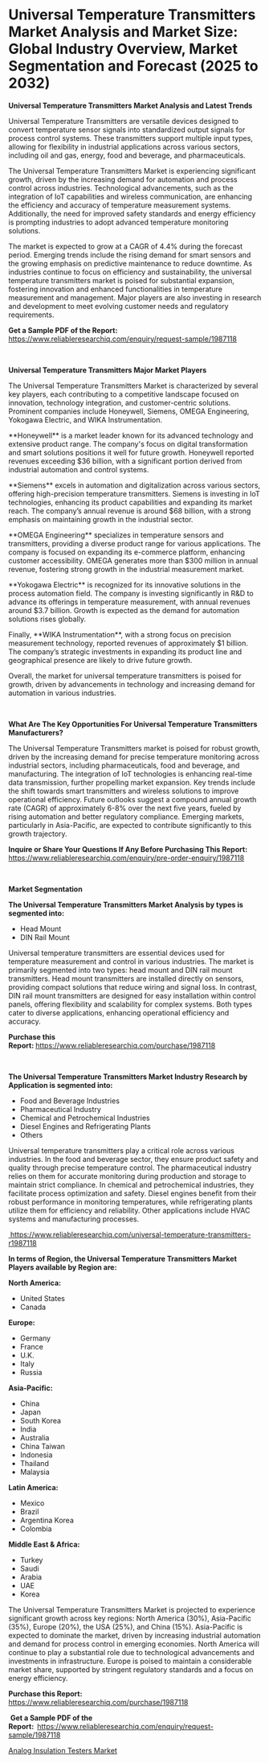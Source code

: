 <p><h1>Universal Temperature Transmitters Market Analysis and Market Size: Global Industry Overview, Market Segmentation and Forecast (2025 to 2032)</h1></p><p><strong>Universal Temperature Transmitters Market Analysis and Latest Trends</strong></p>
<p><p>Universal Temperature Transmitters are versatile devices designed to convert temperature sensor signals into standardized output signals for process control systems. These transmitters support multiple input types, allowing for flexibility in industrial applications across various sectors, including oil and gas, energy, food and beverage, and pharmaceuticals.</p><p>The Universal Temperature Transmitters Market is experiencing significant growth, driven by the increasing demand for automation and process control across industries. Technological advancements, such as the integration of IoT capabilities and wireless communication, are enhancing the efficiency and accuracy of temperature measurement systems. Additionally, the need for improved safety standards and energy efficiency is prompting industries to adopt advanced temperature monitoring solutions.</p><p>The market is expected to grow at a CAGR of 4.4% during the forecast period. Emerging trends include the rising demand for smart sensors and the growing emphasis on predictive maintenance to reduce downtime. As industries continue to focus on efficiency and sustainability, the universal temperature transmitters market is poised for substantial expansion, fostering innovation and enhanced functionalities in temperature measurement and management. Major players are also investing in research and development to meet evolving customer needs and regulatory requirements.</p></p>
<p><strong>Get a Sample PDF of the Report:&nbsp;</strong> <a href="https://www.reliableresearchiq.com/enquiry/request-sample/1987118?utm_campaign=2287&utm_medium=2&utm_source=Github&utm_content=ia&utm_term=02032025&utm_id=universal-temperature-transmitters">https://www.reliableresearchiq.com/enquiry/request-sample/1987118</a></p>
<p>&nbsp;</p>
<p><strong>Universal Temperature Transmitters Major Market Players</strong></p>
<p><p>The Universal Temperature Transmitters Market is characterized by several key players, each contributing to a competitive landscape focused on innovation, technology integration, and customer-centric solutions. Prominent companies include Honeywell, Siemens, OMEGA Engineering, Yokogawa Electric, and WIKA Instrumentation.</p><p>**Honeywell** is a market leader known for its advanced technology and extensive product range. The company's focus on digital transformation and smart solutions positions it well for future growth. Honeywell reported revenues exceeding $36 billion, with a significant portion derived from industrial automation and control systems.</p><p>**Siemens** excels in automation and digitalization across various sectors, offering high-precision temperature transmitters. Siemens is investing in IoT technologies, enhancing its product capabilities and expanding its market reach. The company’s annual revenue is around $68 billion, with a strong emphasis on maintaining growth in the industrial sector.</p><p>**OMEGA Engineering** specializes in temperature sensors and transmitters, providing a diverse product range for various applications. The company is focused on expanding its e-commerce platform, enhancing customer accessibility. OMEGA generates more than $300 million in annual revenue, fostering strong growth in the industrial measurement market.</p><p>**Yokogawa Electric** is recognized for its innovative solutions in the process automation field. The company is investing significantly in R&D to advance its offerings in temperature measurement, with annual revenues around $3.7 billion. Growth is expected as the demand for automation solutions rises globally.</p><p>Finally, **WIKA Instrumentation**, with a strong focus on precision measurement technology, reported revenues of approximately $1 billion. The company’s strategic investments in expanding its product line and geographical presence are likely to drive future growth.</p><p>Overall, the market for universal temperature transmitters is poised for growth, driven by advancements in technology and increasing demand for automation in various industries.</p></p>
<p>&nbsp;</p>
<p><strong>What Are The Key Opportunities For Universal Temperature Transmitters Manufacturers?</strong></p>
<p><p>The Universal Temperature Transmitters market is poised for robust growth, driven by the increasing demand for precise temperature monitoring across industrial sectors, including pharmaceuticals, food and beverage, and manufacturing. The integration of IoT technologies is enhancing real-time data transmission, further propelling market expansion. Key trends include the shift towards smart transmitters and wireless solutions to improve operational efficiency. Future outlooks suggest a compound annual growth rate (CAGR) of approximately 6-8% over the next five years, fueled by rising automation and better regulatory compliance. Emerging markets, particularly in Asia-Pacific, are expected to contribute significantly to this growth trajectory.</p></p>
<p><strong>Inquire or Share Your Questions If Any Before Purchasing This Report:</strong> <a href="https://www.reliableresearchiq.com/enquiry/pre-order-enquiry/1987118?utm_campaign=2287&utm_medium=2&utm_source=Github&utm_content=ia&utm_term=02032025&utm_id=universal-temperature-transmitters">https://www.reliableresearchiq.com/enquiry/pre-order-enquiry/1987118</a></p>
<p>&nbsp;</p>
<p><strong>Market Segmentation</strong></p>
<p><strong>The Universal Temperature Transmitters Market Analysis by types is segmented into:</strong></p>
<p><ul><li>Head Mount</li><li>DIN Rail Mount</li></ul></p>
<p><p>Universal temperature transmitters are essential devices used for temperature measurement and control in various industries. The market is primarily segmented into two types: head mount and DIN rail mount transmitters. Head mount transmitters are installed directly on sensors, providing compact solutions that reduce wiring and signal loss. In contrast, DIN rail mount transmitters are designed for easy installation within control panels, offering flexibility and scalability for complex systems. Both types cater to diverse applications, enhancing operational efficiency and accuracy.</p></p>
<p><strong>Purchase this Report:&nbsp;</strong><a href="https://www.reliableresearchiq.com/purchase/1987118?utm_campaign=2287&utm_medium=2&utm_source=Github&utm_content=ia&utm_term=02032025&utm_id=universal-temperature-transmitters">https://www.reliableresearchiq.com/purchase/1987118</a></p>
<p>&nbsp;</p>
<p><strong>The Universal Temperature Transmitters Market Industry Research by Application is segmented into:</strong></p>
<p><ul><li>Food and Beverage Industries</li><li>Pharmaceutical Industry</li><li>Chemical and Petrochemical Industries</li><li>Diesel Engines and Refrigerating Plants</li><li>Others</li></ul></p>
<p><p>Universal temperature transmitters play a critical role across various industries. In the food and beverage sector, they ensure product safety and quality through precise temperature control. The pharmaceutical industry relies on them for accurate monitoring during production and storage to maintain strict compliance. In chemical and petrochemical industries, they facilitate process optimization and safety. Diesel engines benefit from their robust performance in monitoring temperatures, while refrigerating plants utilize them for efficiency and reliability. Other applications include HVAC systems and manufacturing processes.</p></p>
<p><a href="https://www.reliableresearchiq.com/universal-temperature-transmitters-r1987118?utm_campaign=2287&utm_medium=2&utm_source=Github&utm_content=ia&utm_term=02032025&utm_id=universal-temperature-transmitters">&nbsp;https://www.reliableresearchiq.com/universal-temperature-transmitters-r1987118</a></p>
<p><strong>In terms of Region, the Universal Temperature Transmitters Market Players available by Region are:</strong></p>
<p>
    <p> <strong> North America: </strong>
        <ul>
            <li>United States</li>
            <li>Canada</li>
        </ul>
        </p> 
    <p> <strong> Europe: </strong>
        <ul>
            <li>Germany</li>
            <li>France</li>
            <li>U.K.</li>
            <li>Italy</li>
            <li>Russia</li>
        </ul>
        </p> 
    <p> <strong> Asia-Pacific: </strong>
        <ul>
            <li>China</li>
            <li>Japan</li>
            <li>South Korea</li>
            <li>India</li>
            <li>Australia</li>
            <li>China Taiwan</li>
            <li>Indonesia</li>
            <li>Thailand</li>
            <li>Malaysia</li>
        </ul>
        </p> 
    <p> <strong> Latin America: </strong>
        <ul>
            <li>Mexico</li>
            <li>Brazil</li>
            <li>Argentina Korea</li>
            <li>Colombia</li>
        </ul>
        </p> 
    <p> <strong> Middle East & Africa: </strong>
        <ul>
            <li>Turkey</li>
            <li>Saudi</li>
            <li>Arabia</li>
            <li>UAE</li>
            <li>Korea</li>
        </ul>
    </p>
    </p>
<p><p>The Universal Temperature Transmitters Market is projected to experience significant growth across key regions: North America (30%), Asia-Pacific (35%), Europe (20%), the USA (25%), and China (15%). Asia-Pacific is expected to dominate the market, driven by increasing industrial automation and demand for process control in emerging economies. North America will continue to play a substantial role due to technological advancements and investments in infrastructure. Europe is poised to maintain a considerable market share, supported by stringent regulatory standards and a focus on energy efficiency.</p></p>
<p><strong>Purchase this Report: </strong><a href="https://www.reliableresearchiq.com/purchase/1987118?utm_campaign=2287&utm_medium=2&utm_source=Github&utm_content=ia&utm_term=02032025&utm_id=universal-temperature-transmitters">https://www.reliableresearchiq.com/purchase/1987118</a></p>
<p>&nbsp;<strong>Get a Sample PDF of the Report:&nbsp;&nbsp;</strong><a href="https://www.reliableresearchiq.com/enquiry/request-sample/1987118?utm_campaign=2287&utm_medium=2&utm_source=Github&utm_content=ia&utm_term=02032025&utm_id=universal-temperature-transmitters">https://www.reliableresearchiq.com/enquiry/request-sample/1987118</a></p>
<p><strong></strong></p>
<p><p><a href="https://github.com/edacruz6/Market-Research-Report-List-1/blob/main/analog-insulation-testers-market.md?utm_campaign=2287&utm_medium=2&utm_source=Github&utm_content=ia&utm_term=02032025&utm_id=universal-temperature-transmitters">Analog Insulation Testers Market</a></p></p>